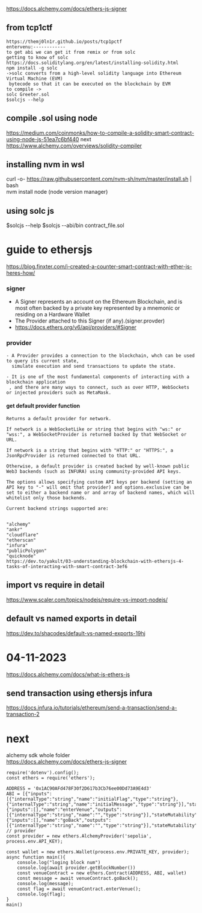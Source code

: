 https://docs.alchemy.com/docs/ethers-js-signer
## from tcp1ctf
```
https://themj0ln1r.github.io/posts/tcp1pctf
entervenu:------------
to get abi we can get it from remix or from solc
getting to know of solc
https://docs.soliditylang.org/en/latest/installing-solidity.html
npm install -g solc
->solc converts from a high-level solidity language into Ethereum Virtual Machine (EVM)
 bytecode so that it can be executed on the blockchain by EVM
to compile ->
solc Greeter.sol
$solcjs --help
```
## compile .sol using node
https://medium.com/coinmonks/how-to-compile-a-solidity-smart-contract-using-node-js-51ea7c6bf440
next
https://www.alchemy.com/overviews/solidity-compiler

## installing nvm in wsl
curl -o- https://raw.githubusercontent.com/nvm-sh/nvm/master/install.sh | bash
<br>
nvm install node (node version manager)
## using solc js
$solcjs --help
$solcjs --abi/bin contract_file.sol
# guide to ethersjs
https://blog.finxter.com/i-created-a-counter-smart-contract-with-ether-js-heres-how/
### signer
- A Signer represents an account on the Ethereum Blockchain, and is most often backed by a private key represented by a mnemonic or residing on a Hardware Wallet
- The Provider attached to this Signer (if any).(signer.provder)
- https://docs.ethers.org/v6/api/providers/#Signer
### provider
```
- A Provider provides a connection to the blockchain, whch can be used to query its current state,
  simulate execution and send transactions to update the state.

- It is one of the most fundamental components of interacting with a blockchain application
 , and there are many ways to connect, such as over HTTP, WebSockets or injected providers such as MetaMask.
```
#### get default provider function

```
Returns a default provider for network.

If network is a WebSocketLike or string that begins with "ws:" or "wss:", a WebSocketProvider is returned backed by that WebSocket or URL.

If network is a string that begins with "HTTP:" or "HTTPS:", a JsonRpcProvider is returned connected to that URL.

Otherwise, a default provider is created backed by well-known public Web3 backends (such as INFURA) using community-provided API keys.

The options allows specifying custom API keys per backend (setting an API key to "-" will omit that provider) and options.exclusive can be set to either a backend name or and array of backend names, which will whitelist only those backends.

Current backend strings supported are:


"alchemy"
"ankr"
"cloudflare"
"etherscan"
"infura"
"publicPolygon"
"quicknode"
https://dev.to/yakult/03-understanding-blockchain-with-ethersjs-4-tasks-of-interacting-with-smart-contract-3ef6
```
## import vs require in detail
https://www.scaler.com/topics/nodejs/require-vs-import-nodejs/
## default vs named exports in detail
https://dev.to/shacodes/default-vs-named-exports-19hj
# 04-11-2023
https://docs.alchemy.com/docs/what-is-ethers-js
## send transaction using ethersjs infura 
https://docs.infura.io/tutorials/ethereum/send-a-transaction/send-a-transaction-2
# next
alchemy sdk whole folder
<br>
https://docs.alchemy.com/docs/ethers-js-signer 
```
require('dotenv').config();
const ethers = require('ethers');

ADDRESS = '0x1AC90AFd478F30f2D617b3Cb76ee00Dd73A9E4d3'
ABI = [{"inputs":[{"internalType":"string","name":"initialFlag","type":"string"},{"internalType":"string","name":"initialMessage","type":"string"}],"stateMutability":"nonpayable","type":"constructor"},{"inputs":[],"name":"enterVenue","outputs":[{"internalType":"string","name":"","type":"string"}],"stateMutability":"view","type":"function"},{"inputs":[],"name":"goBack","outputs":[{"internalType":"string","name":"","type":"string"}],"stateMutability":"view","type":"function"}]
// provider
const provider = new ethers.AlchemyProvider('sepolia', process.env.API_KEY);

const wallet = new ethers.Wallet(process.env.PRIVATE_KEY, provider);
async function main(){
    console.log("loging block num")
    console.log(await provider.getBlockNumber())
    const venueContract = new ethers.Contract(ADDRESS, ABI, wallet)
    const message = await venueContract.goBack();
    console.log(message);
    const flag = await venueContract.enterVenue(); 
    console.log(flag);
}
main()
```
